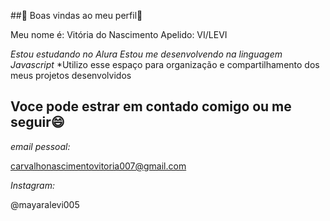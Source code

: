 ##💛 Boas vindas ao meu perfil💛

Meu nome é: Vitória do Nascimento
Apelido: VI/LEVI

*Estou estudando no Alura*
*Estou me desenvolvendo na linguagem Javascript*
*Utilizo esse espaço para organização e compartilhamento dos meus projetos desenvolvidos

## Voce pode estrar em contado comigo ou me seguir😄

*email pessoal:*

carvalhonascimentovitoria007@gmail.com

*Instagram:*

@mayaralevi005
